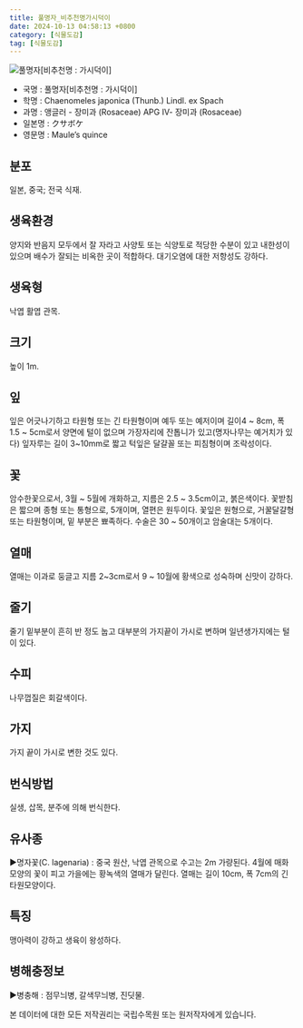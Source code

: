 ```yaml
---
title: 풀명자_비추천명가시덕이
date: 2024-10-13 04:58:13 +0800
category: [식물도감]
tag: [식물도감]
---
```




![풀명자[비추천명 : 가시덕이]](/fileUpload/plants/basic/Rosaceae/Chaenomeles/12372/12372_1_th2.jpg)
- 국명 : 풀명자[비추천명 : 가시덕이]
- 학명 : Chaenomeles japonica (Thunb.) Lindl. ex Spach
- 과명 : 앵글러 - 장미과 (Rosaceae) APG Ⅳ- 장미과 (Rosaceae)
- 일본명 : クサボケ
- 영문명 : Maule’s quince


## 분포
일본, 중국; 전국 식재.
## 생육환경
양지와 반음지 모두에서 잘 자라고 사양토 또는 식양토로 적당한 수분이 있고 내한성이 있으며 배수가 잘되는 비옥한 곳이 적합하다. 대기오염에 대한 저항성도 강하다.
## 생육형
낙엽 활엽 관목.
## 크기
높이 1m.
## 잎
잎은 어긋나기하고 타원형 또는 긴 타원형이며 예두 또는 예저이며 길이4 ~ 8cm, 폭 1.5 ~ 5cm로서 양면에 털이 없으며 가장자리에 잔톱니가 있고(명자나무는 예거치가 있다) 잎자루는 길이 3~10mm로 짧고 턱잎은 달걀꼴 또는 피침형이며 조락성이다.
## 꽃
암수한꽃으로서, 3월 ~ 5월에 개화하고, 지름은 2.5 ~ 3.5cm이고, 붉은색이다.  꽃받침은 짧으며 종형 또는 통형으로, 5개이며, 열편은 원두이다.  꽃잎은 원형으로, 거꿀달걀형 또는 타원형이며, 밑 부분은 뾰족하다.  수술은 30 ~ 50개이고 암술대는 5개이다.
## 열매
열매는 이과로 둥글고 지름 2~3cm로서 9 ~ 10월에 황색으로 성숙하며 신맛이 강하다.
## 줄기
줄기 밑부분이 흔히 반 정도 눕고 대부분의 가지끝이 가시로 변하며 일년생가지에는 털이 있다.
## 수피
나무껍질은 회갈색이다.  
## 가지
가지 끝이 가시로 변한 것도 있다.
## 번식방법
실생, 삽목, 분주에 의해 번식한다.
## 유사종
▶명자꽃(C. lagenaria) : 중국 원산, 낙엽 관목으로 수고는 2m 가량된다. 4월에 매화 모양의 꽃이 피고 가을에는 황녹색의 열매가 달린다. 열매는 길이 10cm, 폭 7cm의 긴타원모양이다.
## 특징
맹아력이 강하고 생육이 왕성하다.
## 병해충정보
▶병충해 : 점무늬병, 갈색무늬병, 진딧물.






본 데이터에 대한 모든 저작권리는 국립수목원 또는 원저작자에게 있습니다.
